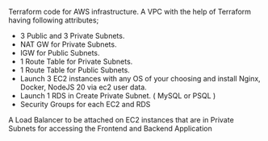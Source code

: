 Terraform code for AWS infrastructure.
A VPC with the help of Terraform having following attributes;   
- 3 Public and 3 Private Subnets.   
- NAT GW for Private Subnets.   
- IGW for Public Subnets.   
- 1 Route Table for Private Subnets.   
- 1 Route Table for Public Subnets.   
- Launch 3 EC2 instances with any OS of your choosing and install Nginx, Docker, NodeJS 20 via ec2 user data.   
- Launch 1 RDS in Create Private Subnet. ( MySQL or PSQL )   
- Security Groups for each EC2 and RDS

A Load Balancer to be attached on EC2 instances that are in Private Subnets for accessing the Frontend and Backend Application
